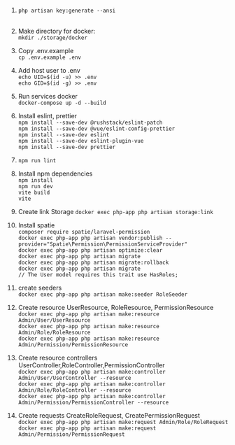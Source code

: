 1) `php artisan key:generate --ansi` <br><br>

2) Make directory for docker: <br>
   `mkdir ./storage/docker` <br>

3) Copy .env.example <br>
   `cp .env.example .env` <br>

4) Add host user to .env <br>
   `echo UID=$(id -u) >> .env` <br>
   `echo GID=$(id -g) >> .env` <br>

5) Run services docker <br>
   `docker-compose up -d --build` <br>

6) Install eslint, prettier <br>
    `npm install --save-dev @rushstack/eslint-patch` <br>
    `npm install --save-dev @vue/eslint-config-prettier` <br>
    `npm install --save-dev eslint` <br>
    `npm install --save-dev eslint-plugin-vue` <br>
    `npm install --save-dev prettier` <br>

7) `npm run lint` <br>

8) Install npm dependencies <br>
    `npm install` <br>
    `npm run dev` <br>
    `vite build` <br>
    `vite` <br>

9) Create link Storage
    `docker exec php-app php artisan storage:link`<br> 

10) Install spatie <br>
    `composer require spatie/laravel-permission` <br>
    `docker exec php-app php artisan vendor:publish --provider="Spatie\Permission\PermissionServiceProvider"` <br>
    `docker exec php-app php artisan optimize:clear` <br>
    `docker exec php-app php artisan migrate`<br>
    `docker exec php-app php artisan migrate:rollback`<br>
    `docker exec php-app php artisan migrate` <br>
    `// The User model requires this trait
    use HasRoles;`<br>

11) create seeders <br>
    `docker exec php-app php artisan make:seeder RoleSeeder` <br>

12) Create resource UserResource, RoleResource, PermissionResource <br>
    `docker exec php-app php artisan make:resource Admin/User/UserResource` <br>
    `docker exec php-app php artisan make:resource Admin/Role/RoleResource` <br>
    `docker exec php-app php artisan make:resource Admin/Permission/PermissionResource` <br>

13) Create resource controllers UserController,RoleController,PermissionController <br>
    `docker exec php-app php artisan make:controller Admin/User/UserController --resource` <br>
    `docker exec php-app php artisan make:controller Admin/Role/RoleController --resource` <br>
    `docker exec php-app php artisan make:controller Admin/Permission/PermissionController --resource` <br>

14) Create requests CreateRoleRequest, CreatePermissionRequest <br>
    `docker exec php-app php artisan make:request Admin/Role/RoleRequest` <br>
    `docker exec php-app php artisan make:request Admin/Permission/PermissionRequest` <br>

